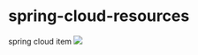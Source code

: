# spring-cloud-resources
spring cloud item
![](http://ww1.sinaimg.cn/large/007BVBG7gy1g03gshx34dj30k808wwei.jpg)